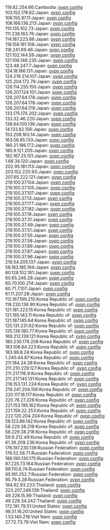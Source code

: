 119.82.254.66:Cambodia: [ovpn config](vpn/119_82_254_66.ovpn)  
103.152.178.62:Japan: [ovpn config](vpn/103_152_178_62.ovpn)  
106.155.97.11:Japan: [ovpn config](vpn/106_155_97_11.ovpn)  
106.166.136.213:Japan: [ovpn config](vpn/106_166_136_213.ovpn)  
110.135.102.73:Japan: [ovpn config](vpn/110_135_102_73.ovpn)  
111.238.163.76:Japan: [ovpn config](vpn/111_238_163_76.ovpn)  
114.187.223.66:Japan: [ovpn config](vpn/114_187_223_66.ovpn)  
118.158.191.108:Japan: [ovpn config](vpn/118_158_191_108.ovpn)  
118.241.69.46:Japan: [ovpn config](vpn/118_241_69_46.ovpn)  
121.102.144.59:Japan: [ovpn config](vpn/121_102_144_59.ovpn)  
121.106.148.235:Japan: [ovpn config](vpn/121_106_148_235.ovpn)  
123.48.247.7:Japan: [ovpn config](vpn/123_48_247_7.ovpn)  
124.18.186.131:Japan: [ovpn config](vpn/124_18_186_131.ovpn)  
124.219.214.107:Japan: [ovpn config](vpn/124_219_214_107.ovpn)  
125.204.172.79:Japan: [ovpn config](vpn/125_204_172_79.ovpn)  
126.114.255.150:Japan: [ovpn config](vpn/126_114_255_150.ovpn)  
126.207.124.101:Japan: [ovpn config](vpn/126_207_124_101.ovpn)  
126.207.64.178:Japan: [ovpn config](vpn/126_207_64_178.ovpn)  
126.207.64.178:Japan: [ovpn config](vpn/126_207_64_178.ovpn)  
126.207.64.178:Japan: [ovpn config](vpn/126_207_64_178.ovpn)  
133.175.174.202:Japan: [ovpn config](vpn/133_175_174_202.ovpn)  
133.32.46.220:Japan: [ovpn config](vpn/133_32_46_220.ovpn)  
138.64.100.136:Japan: [ovpn config](vpn/138_64_100_136.ovpn)  
14.133.82.156:Japan: [ovpn config](vpn/14_133_82_156.ovpn)  
153.208.163.14:Japan: [ovpn config](vpn/153_208_163_14.ovpn)  
163.58.85.133:Japan: [ovpn config](vpn/163_58_85_133.ovpn)  
180.21.186.172:Japan: [ovpn config](vpn/180_21_186_172.ovpn)  
180.9.121.205:Japan: [ovpn config](vpn/180_9_121_205.ovpn)  
182.167.25.151:Japan: [ovpn config](vpn/182_167_25_151.ovpn)  
1.66.34.120:Japan: [ovpn config](vpn/1_66_34_120.ovpn)  
202.95.181.113:Japan: [ovpn config](vpn/202_95_181_113.ovpn)  
203.152.220.93:Japan: [ovpn config](vpn/203_152_220_93.ovpn)  
207.65.222.121:Japan: [ovpn config](vpn/207_65_222_121.ovpn)  
219.100.37.104:Japan: [ovpn config](vpn/219_100_37_104.ovpn)  
219.100.37.105:Japan: [ovpn config](vpn/219_100_37_105.ovpn)  
219.100.37.107:Japan: [ovpn config](vpn/219_100_37_107.ovpn)  
219.100.37.13:Japan: [ovpn config](vpn/219_100_37_13.ovpn)  
219.100.37.177:Japan: [ovpn config](vpn/219_100_37_177.ovpn)  
219.100.37.182:Japan: [ovpn config](vpn/219_100_37_182.ovpn)  
219.100.37.19:Japan: [ovpn config](vpn/219_100_37_19.ovpn)  
219.100.37.31:Japan: [ovpn config](vpn/219_100_37_31.ovpn)  
219.100.37.49:Japan: [ovpn config](vpn/219_100_37_49.ovpn)  
219.100.37.51:Japan: [ovpn config](vpn/219_100_37_51.ovpn)  
219.100.37.55:Japan: [ovpn config](vpn/219_100_37_55.ovpn)  
219.100.37.58:Japan: [ovpn config](vpn/219_100_37_58.ovpn)  
219.100.37.86:Japan: [ovpn config](vpn/219_100_37_86.ovpn)  
219.100.37.87:Japan: [ovpn config](vpn/219_100_37_87.ovpn)  
219.100.37.96:Japan: [ovpn config](vpn/219_100_37_96.ovpn)  
219.54.205.137:Japan: [ovpn config](vpn/219_54_205_137.ovpn)  
58.183.185.194:Japan: [ovpn config](vpn/58_183_185_194.ovpn)  
60.128.102.181:Japan: [ovpn config](vpn/60_128_102_181.ovpn)  
60.65.246.28:Japan: [ovpn config](vpn/60_65_246_28.ovpn)  
60.70.100.214:Japan: [ovpn config](vpn/60_70_100_214.ovpn)  
60.71.7.107:Japan: [ovpn config](vpn/60_71_7_107.ovpn)  
61.11.207.28:Japan: [ovpn config](vpn/61_11_207_28.ovpn)  
112.167.199.210:Korea Republic of: [ovpn config](vpn/112_167_199_210.ovpn)  
118.220.136.90:Korea Republic of: [ovpn config](vpn/118_220_136_90.ovpn)  
121.181.223.15:Korea Republic of: [ovpn config](vpn/121_181_223_15.ovpn)  
121.185.143.11:Korea Republic of: [ovpn config](vpn/121_185_143_11.ovpn)  
121.187.145.64:Korea Republic of: [ovpn config](vpn/121_187_145_64.ovpn)  
125.131.231.62:Korea Republic of: [ovpn config](vpn/125_131_231_62.ovpn)  
125.139.180.77:Korea Republic of: [ovpn config](vpn/125_139_180_77.ovpn)  
169.212.139.121:Korea Republic of: [ovpn config](vpn/169_212_139_121.ovpn)  
180.230.179.208:Korea Republic of: [ovpn config](vpn/180_230_179_208.ovpn)  
183.106.84.223:Korea Republic of: [ovpn config](vpn/183_106_84_223.ovpn)  
183.99.8.24:Korea Republic of: [ovpn config](vpn/183_99_8_24.ovpn)  
1.240.44.87:Korea Republic of: [ovpn config](vpn/1_240_44_87.ovpn)  
211.184.24.38:Korea Republic of: [ovpn config](vpn/211_184_24_38.ovpn)  
211.210.229.127:Korea Republic of: [ovpn config](vpn/211_210_229_127.ovpn)  
211.217.116.9:Korea Republic of: [ovpn config](vpn/211_217_116_9.ovpn)  
211.217.145.131:Korea Republic of: [ovpn config](vpn/211_217_145_131.ovpn)  
218.153.131.224:Korea Republic of: [ovpn config](vpn/218_153_131_224.ovpn)  
219.241.204.156:Korea Republic of: [ovpn config](vpn/219_241_204_156.ovpn)  
220.117.18.117:Korea Republic of: [ovpn config](vpn/220_117_18_117.ovpn)  
220.76.27.226:Korea Republic of: [ovpn config](vpn/220_76_27_226.ovpn)  
221.153.195.162:Korea Republic of: [ovpn config](vpn/221_153_195_162.ovpn)  
221.159.22.253:Korea Republic of: [ovpn config](vpn/221_159_22_253.ovpn)  
222.120.204.204:Korea Republic of: [ovpn config](vpn/222_120_204_204.ovpn)  
58.123.86.142:Korea Republic of: [ovpn config](vpn/58_123_86_142.ovpn)  
58.229.38.218:Korea Republic of: [ovpn config](vpn/58_229_38_218.ovpn)  
58.229.38.218:Korea Republic of: [ovpn config](vpn/58_229_38_218.ovpn)  
59.9.212.49:Korea Republic of: [ovpn config](vpn/59_9_212_49.ovpn)  
61.36.209.236:Korea Republic of: [ovpn config](vpn/61_36_209_236.ovpn)  
176.197.230.139:Russian Federation: [ovpn config](vpn/176_197_230_139.ovpn)  
176.52.58.71:Russian Federation: [ovpn config](vpn/176_52_58_71.ovpn)  
188.190.130.175:Russian Federation: [ovpn config](vpn/188_190_130_175.ovpn)  
87.225.73.164:Russian Federation: [ovpn config](vpn/87_225_73_164.ovpn)  
89.110.6.74:Russian Federation: [ovpn config](vpn/89_110_6_74.ovpn)  
95.191.252.7:Russian Federation: [ovpn config](vpn/95_191_252_7.ovpn)  
95.79.3.28:Russian Federation: [ovpn config](vpn/95_79_3_28.ovpn)  
184.82.93.233:Thailand: [ovpn config](vpn/184_82_93_233.ovpn)  
223.207.249.139:Thailand: [ovpn config](vpn/223_207_249_139.ovpn)  
49.228.15.99:Thailand: [ovpn config](vpn/49_228_15_99.ovpn)  
49.228.34.242:Thailand: [ovpn config](vpn/49_228_34_242.ovpn)  
172.191.79.51:United States: [ovpn config](vpn/172_191_79_51.ovpn)  
98.51.16.20:United States: [ovpn config](vpn/98_51_16_20.ovpn)  
1.53.140.218:Viet Nam: [ovpn config](vpn/1_53_140_218.ovpn)  
27.72.73.79:Viet Nam: [ovpn config](vpn/27_72_73_79.ovpn)  
